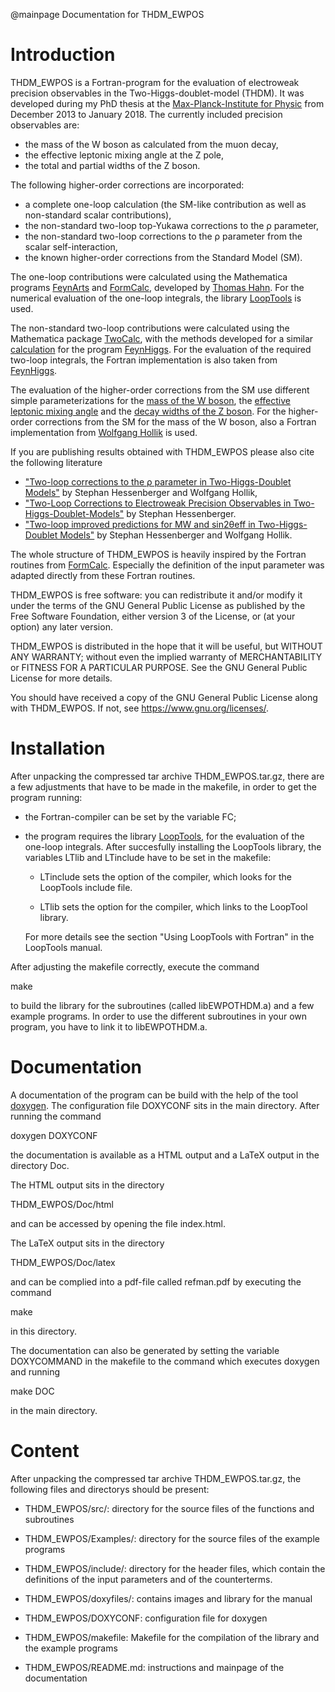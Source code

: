 @mainpage Documentation for THDM_EWPOS

Introduction
============

THDM_EWPOS is a Fortran-program for the evaluation of electroweak precision observables in the  Two-Higgs-doublet-model (THDM).
It was developed during my PhD thesis at the [Max-Planck-Institute for Physic](https://www.mpp.mpg.de/) from December 2013 to January 2018.
The currently included precision observables are:

- the mass of the W boson as  calculated from the muon decay,
- the effective leptonic mixing angle at the Z pole,
- the total and partial widths of the Z boson.

The following higher-order corrections are incorporated:

- a complete one-loop calculation (the SM-like contribution as well as non-standard scalar contributions),
- the non-standard two-loop top-Yukawa corrections to the ρ parameter,
- the non-standard two-loop corrections to the ρ parameter from the scalar self-interaction,
- the known higher-order corrections from the Standard Model (SM).

The one-loop contributions were calculated using the Mathematica programs [FeynArts](http://www.feynarts.de/) and [FormCalc](http://www.feynarts.de/formcalc/),
 developed by [Thomas Hahn](https://wwwth.mpp.mpg.de/members/hahn/). For the numerical evaluation of the one-loop integrals, the library [LoopTools](http://www.feynarts.de/looptools/) is used.
 
The non-standard two-loop contributions were calculated using the Mathematica package [TwoCalc](https://arxiv.org/abs/hep-ph/9310358),
with the methods developed for a similar [calculation](https://arxiv.org/abs/1508.00562) for the program [FeynHiggs](https://wwwth.mpp.mpg.de/members/heinemey/feynhiggs/cFeynHiggs.html).
For the evaluation of the required two-loop integrals, the Fortran implementation is also taken from [FeynHiggs](https://wwwth.mpp.mpg.de/members/heinemey/feynhiggs/cFeynHiggs.html).

The evaluation of the higher-order corrections from the SM use different simple parameterizations
for the [mass of the W boson](https://arxiv.org/abs/hep-ph/0311148), the [effective leptonic mixing angle](https://arxiv.org/abs/hep-ph/0608099) 
and the [decay widths of the Z boson](https://arxiv.org/abs/1401.2447). 
For the higher-order corrections from the SM for the mass of the W boson,
also a Fortran implementation from [Wolfgang Hollik](https://www.mpp.mpg.de/ueber-uns/organisation/direktoren/prof-dr-wolfgang-hollik) is used.

If you are publishing results obtained with THDM_EWPOS please also cite the following literature

- ["Two-loop corrections to the ρ parameter in Two-Higgs-Doublet Models"](https://arxiv.org/abs/1607.04610) by Stephan Hessenberger and Wolfgang Hollik,
- ["Two-Loop Corrections to Electroweak Precision Observables in Two-Higgs-Doublet-Models"](https://mediatum.ub.tum.de/1415546) by Stephan Hessenberger.
- ["Two-loop improved predictions for MW and sin2θeff in Two-Higgs-Doublet Models"](https://arxiv.org/abs/2207.03845) by Stephan Hessenberger and Wolfgang Hollik.

The whole structure of THDM_EWPOS is heavily inspired by the Fortran routines from [FormCalc](http://www.feynarts.de/formcalc/).
Especially the definition of the input parameter was adapted directly from these Fortran routines.

THDM_EWPOS is free software: you can redistribute it and/or modify it under the terms of the GNU General Public License as published by the Free Software Foundation, either version 3 of the License, or (at your option) any later version.

THDM_EWPOS is distributed in the hope that it will be useful, but WITHOUT ANY WARRANTY; without even the implied warranty of MERCHANTABILITY or FITNESS FOR A PARTICULAR PURPOSE. See the GNU General Public License for more details.

You should have received a copy of the GNU General Public License along with THDM_EWPOS. If not, see <https://www.gnu.org/licenses/>. 

Installation
============

After unpacking the compressed tar archive THDM_EWPOS.tar.gz,
 there are a few adjustments that have to be made in the makefile,
  in order to get the program running:

  - the Fortran-compiler can be set by the variable FC;

  - the program requires the library [LoopTools](http://www.feynarts.de/looptools/),
   for the evaluation of the one-loop integrals. After succesfully
   installing the LoopTools library, the variables LTlib and LTinclude
   have to be set in the makefile:

    - LTinclude sets the option of the compiler,
   which looks for the LoopTools include file.

    - LTlib sets the option for the compiler,
   which links to the LoopTool library.

    For more details see the section "Using LoopTools with Fortran"
    in the LoopTools manual.

 After adjusting the makefile correctly, execute the command

 make

 to build the library for the subroutines (called libEWPOTHDM.a)
 and a few example programs. In order to use the different subroutines in your own program,
 you have to link it to libEWPOTHDM.a.

Documentation
=============

 A documentation of the program can be build with the help of the tool
 [doxygen](http://www.stack.nl/~dimitri/doxygen/index.html).
 The configuration file DOXYCONF sits in the main directory.
 After running the command

 doxygen DOXYCONF

 the documentation is available as a HTML output and a LaTeX output in the directory Doc.

 The HTML output sits in the directory

 THDM_EWPOS/Doc/html

 and can be accessed by opening the file index.html.

 The LaTeX output sits in the directory

 THDM_EWPOS/Doc/latex

 and can be complied into a pdf-file called refman.pdf by executing the command

 make

 in this directory.

 The documentation can also be generated by setting the variable DOXYCOMMAND
 in the makefile to the command which executes doxygen and running

 make DOC

 in the main directory.


 Content
 =======

 After unpacking the compressed tar archive THDM_EWPOS.tar.gz, the following files and
 directorys should be present:

 - THDM_EWPOS/src/: directory for the source files of the functions and subroutines

 - THDM_EWPOS/Examples/: directory for the source files of the example programs

 - THDM_EWPOS/include/: directory for the header files, which contain the
 definitions of the input parameters and of the counterterms.

 - THDM_EWPOS/doxyfiles/: contains images and library for the manual

 - THDM_EWPOS/DOXYCONF: configuration file for doxygen

 - THDM_EWPOS/makefile: Makefile for the compilation of the library and the example programs

 - THDM_EWPOS/README.md: instructions and mainpage of the documentation

